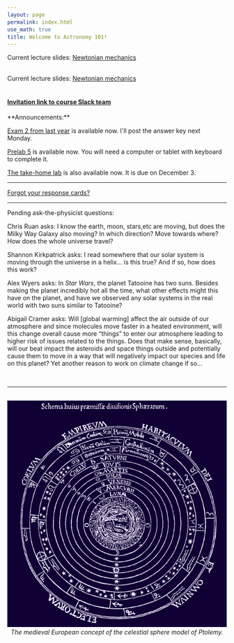 ```yaml
---
layout: page 
permalink: index.html
use_math: true
title: Welcome to Astronomy 101! 
---
```


Current lecture slides: <a href="slides/lecture12/lecture12.pdf">Newtonian mechanics</a><br><br> 

Current lecture slides: <a href="lecture12.pdf">Newtonian mechanics</a><br><br> 

<h4>
<a href="https://join.slack.com/t/suphysics/shared_invite/enQtNzI2MzU4NzU5NDI2LWMxZWE2MmYzMjVmZGMzZWU5ZDk5OWFkYjMyMmI5ZGIyZDBkMDZiMjFmY2YzYWY1Y2U5ODY3ZDNlNDhmMDczMzk">Invitation link to course Slack team</a>
</h4>
**Announcements:**

[Exam 2 from last year](exam2-formA.pdf) is available now. I'll post the answer key next Monday.

[Prelab 5](labs/lab5/lab5prelab.pdf) is available now. You will need a computer or tablet with keyboard to complete it.

[The take-home lab](labs/moon_and_sun.pdf) is also available now. It is due on December 3.

---

[Forgot your response cards?](cards.html)

---

Pending ask-the-physicist questions:

<!-- Cal Parker asks: Does the universe have an edge? -->

<!-- Dmytro Kuchirka asks: I have a question regarding the velocity of Earth. If it was increased to the speed approximate to the simulation you showed in class how would it affect life on Earth and what changes could mankind and Earth experience? -->

<!-- Paritosh Jain asks: what is a neutron star? -->

Chris Ruan asks:  I know the earth, moon, stars,etc are moving, but does the Milky Way Galaxy also moving? In which direction? Move towards where? How does the whole universe travel?

Shannon Kirkpatrick asks: I read somewhere that our solar system is moving through the universe in a helix... is this true? And if so, how does this work?

Alex Wyers asks: In *Star Wars*, the planet Tatooine has two suns. Besides making the planet incredibly hot all the time, what other effects might this have on the planet, and have we observed any solar systems in the real world with two suns similar to Tatooine?

Abigail Cramer asks: Will [global warming] affect the air outside of our atmosphere and since molecules move faster in a heated environment, will this change overall cause more “things” to enter our atmosphere leading to higher risk of issues related to the things. Does that make sense, basically, will our beat impact the asteroids and space things outside and potentially cause them to move in a way that will negatively impact our species and life on this planet? Yet another reason to work on climate change if so...

<br>

---

<br>

<center> <img src="sphere-medieval.png">
<br>
<em>The medieval European concept of the celestial sphere model of Ptolemy.</em> 
